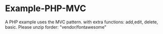 # Example-PHP-MVC
A PHP example uses the MVC pattern. with extra functions: add,edit, delete, basic.
Please unzip forder: "vendor/fontawesome"
